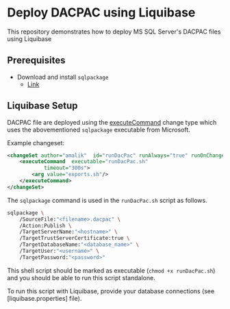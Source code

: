 # Deploy DACPAC using Liquibase

This repository demonstrates how to deploy MS SQL Server's DACPAC files using Liquibase

## Prerequisites

* Download and install `sqlpackage`
    * [Link](https://learn.microsoft.com/en-us/sql/tools/sqlpackage/sqlpackage-download?view=sql-server-ver16)

## Liquibase Setup

DACPAC file are deployed using the [executeCommand](https://docs.liquibase.com/change-types/execute-command.html) change type which uses the abovementioned `sqlpackage` executable from Microsoft. 

Example changeset:

```xml
<changeSet author="amalik"  id="runDacPac" runAlways="true" runOnChange="true">  
    <executeCommand  executable="runDacPac.sh"  
            timeout="300s">  
        <arg value="exports.sh"/>
    </executeCommand>  
</changeSet>
```

The `sqlpackage` command is used in the `runDacPac.sh` script as follows. 

```sh
sqlpackage \
    /SourceFile:"<filename>.dacpac" \
    /Action:Publish \
    /TargetServerName:"<hostname>" \
    /TargetTrustServerCertificate:true \
    /TargetDatabaseName:"<database_name>" \
    /TargetUser:"<username>" \
    /TargetPassword:"<password>"
```

This shell script should be marked as executable (`chmod +x runDacPac.sh`) and you should be able to run this script standalone.

To run this script with Liquibase, provide your database connections (see [liquibase.properties] file). 